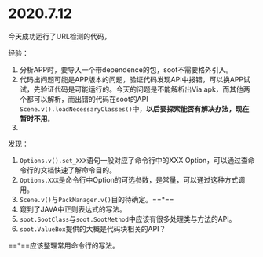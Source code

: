 # 2020.7.12

今天成功运行了URL检测的代码，

经验：

1. 分析APP时，要导入一个带dependence的包，soot不需要格外引入。
2. 代码出问题可能是APP版本的问题，验证代码发现API中报错，可以换APP试试，先验证代码是可能运行的。今天的问题是不能解析出Via.apk，而其他两个都可以解析，而出错的代码在soot的API `Scene.v().loadNecessaryClasses()`中，**以后要探索能否有解决办法，现在暂时不用**。
3. 

发现：

1. `Options.v().set_XXX`语句一般对应了命令行中的XXX Option，可以通过查命令行的文档快速了解命令目的。
2. `Options.XXX`是命令行中Option的可选参数，是常量，可以通过这种方式调用。
3. `Scene.v()`与`PackManager.v()`目的待确定。==\*==
4. 窥到了JAVA中正则表达式的写法。
5. `soot.SootClass`与`soot.SootMethod`中应该有很多处理类与方法的API。
6. `soot.ValueBox`提供的大概是代码块相关的API？



==\*==应该整理常用命令行的写法。





























